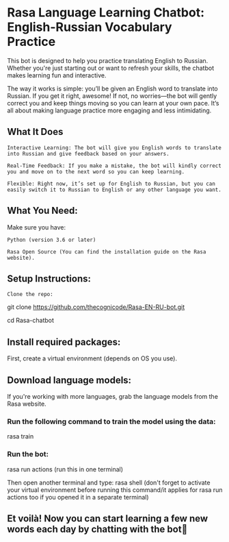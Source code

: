 # Rasa Language Learning Chatbot: English-Russian Vocabulary Practice

This bot is designed to help you practice translating English to Russian. Whether you're just starting out or want to refresh your skills, the chatbot makes learning fun and interactive.

The way it works is simple: you’ll be given an English word to translate into Russian. If you get it right, awesome! If not, no worries—the bot will gently correct you and keep things moving so you can learn at your own pace. It’s all about making language practice more engaging and less intimidating.

## What It Does

    Interactive Learning: The bot will give you English words to translate into Russian and give feedback based on your answers.

    Real-Time Feedback: If you make a mistake, the bot will kindly correct you and move on to the next word so you can keep learning.

    Flexible: Right now, it’s set up for English to Russian, but you can easily switch it to Russian to English or any other language you want.


## What You Need:

Make sure you have:

    Python (version 3.6 or later)

    Rasa Open Source (You can find the installation guide on the Rasa website).

## Setup Instructions:

    Clone the repo:

git clone https://github.com/thecognicode/Rasa-EN-RU-bot.git

cd Rasa-chatbot

## Install required packages:

First, create a virtual environment (depends on OS you use).


## Download language models:

If you're working with more languages, grab the language models from the Rasa website.

### Run the following command to train the model using the data:

rasa train

### Run the bot:

rasa run actions (run this in one terminal)

Then open another terminal and type:
rasa shell (don't forget to activate your virtual environment before running this command/it applies for rasa run actions too if you opened it in a separate terminal)

##  Et voilà! Now you can start learning a few new words each day by chatting with the bot💛
